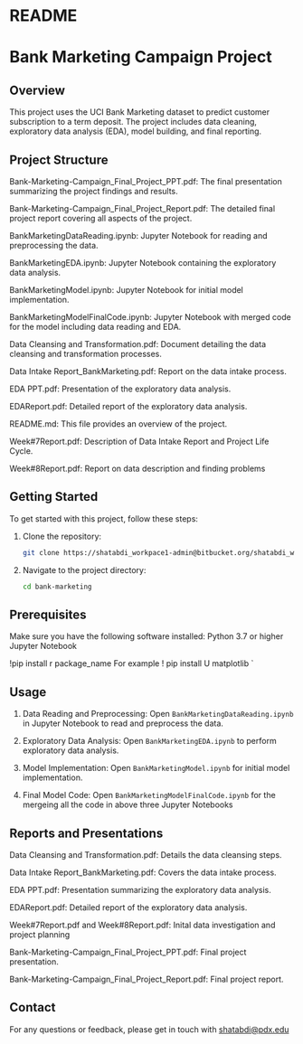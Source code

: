 # README

# Bank Marketing Campaign Project

## Overview
This project uses the UCI Bank Marketing dataset to predict customer subscription to a term deposit. The project includes data cleaning, exploratory data analysis (EDA), model building, and final reporting.

## Project Structure
 Bank-Marketing-Campaign_Final_Project_PPT.pdf: The final presentation summarizing the project findings and results.
 
 Bank-Marketing-Campaign_Final_Project_Report.pdf: The detailed final project report covering all aspects of the project.
 
 BankMarketingDataReading.ipynb: Jupyter Notebook for reading and preprocessing the data.
 
 BankMarketingEDA.ipynb: Jupyter Notebook containing the exploratory data analysis.
 
 BankMarketingModel.ipynb: Jupyter Notebook for initial model implementation.
 
 BankMarketingModelFinalCode.ipynb: Jupyter Notebook with merged code for the model including data reading and EDA.
 
 Data Cleansing and Transformation.pdf: Document detailing the data cleansing and transformation processes.
 
 Data Intake Report_BankMarketing.pdf: Report on the data intake process.
 
 EDA PPT.pdf: Presentation of the exploratory data analysis.
 
 EDAReport.pdf: Detailed report of the exploratory data analysis.
 
 README.md: This file provides an overview of the project.
 
 Week#7Report.pdf: Description of Data Intake Report and Project Life Cycle.
 
 Week#8Report.pdf: Report on data description and finding problems 

## Getting Started
To get started with this project, follow these steps:

1. Clone the repository:
   ```sh
   git clone https://shatabdi_workpace1-admin@bitbucket.org/shatabdi_workpace1/bank-marketing.git
   ```
2. Navigate to the project directory:
   ```sh
   cd bank-marketing
   ```

## Prerequisites
Make sure you have the following software installed:
 Python 3.7 or higher
 Jupyter Notebook

   !pip install r  package_name
    For example ! pip install U matplotlib
   `

## Usage
1. Data Reading and Preprocessing:
   Open `BankMarketingDataReading.ipynb` in Jupyter Notebook to read and preprocess the data.

2. Exploratory Data Analysis:
   Open `BankMarketingEDA.ipynb` to perform exploratory data analysis.

3. Model Implementation:
   Open `BankMarketingModel.ipynb` for initial model implementation.
   
4. Final Model Code:
   Open `BankMarketingModelFinalCode.ipynb` for the mergeing all the code in above three Jupyter Notebooks

## Reports and Presentations
 Data Cleansing and Transformation.pdf: Details the data cleansing steps.
 
 Data Intake Report_BankMarketing.pdf: Covers the data intake process.
 
 EDA PPT.pdf: Presentation summarizing the exploratory data analysis.
 
 EDAReport.pdf: Detailed report of the exploratory data analysis.
 
 Week#7Report.pdf and Week#8Report.pdf: Inital data investigation and project planning
 
 Bank-Marketing-Campaign_Final_Project_PPT.pdf: Final project presentation.
 
 Bank-Marketing-Campaign_Final_Project_Report.pdf: Final project report.



## Contact
For any questions or feedback, please get in touch with shatabdi@pdx.edu



